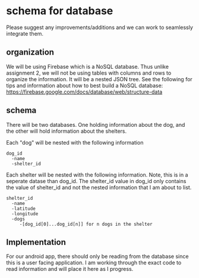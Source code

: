 # schema for database

Please suggest any improvements/additions and we can work to seamlessly integrate them.

## organization

We will be using Firebase which is a NoSQL database. Thus unlike assignment 2, we will not be using tables with columns and rows to organize the information. It will be a nested JSON tree. See the following for tips and information about how to best build a NoSQL database: https://firebase.google.com/docs/database/web/structure-data

## schema
There will be two databases. One holding information about the dog, and the other will hold information about the shelters.

Each "dog" will be nested with the following information
```
dog_id
  -name
  -shelter_id
```
  
Each shelter will be nested with the following information. Note, this is in a seperate datase than dog_id. The shelter_id value in dog_id only contains the value of shelter_id and not the nested information that I am about to list.
```
shelter_id
  -name
  -latitude
  -longitude
  -dogs
     -[dog_id[0]...dog_id[n]] for n dogs in the shelter
 ```    


## Implementation

For our android app, there should only be reading from the database since this is a user facing application. I am working through the exact code to read information and will place it here as I progress.  

